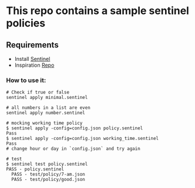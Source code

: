 # This repo contains a sample sentinel policies

## Requirements 

- Install [Sentinel](https://docs.hashicorp.com/sentinel/downloads/)
- Inspiration [Repo](https://docs.hashicorp.com/sentinel/configuration) 

### How to use it:

```
# Check if true or false
sentinel apply minimal.sentinel

# all numbers in a list are even
sentinel apply number.sentinel

# mocking working time policy
$ sentinel apply -config=config.json policy.sentinel 
Pass
$ sentinel apply -config=config.json working_time.sentinel 
Pass
# change hour or day in `config.json` and try again

# test
$ sentinel test policy.sentinel
PASS - policy.sentinel
  PASS - test/policy/7-am.json
  PASS - test/policy/good.json
```
